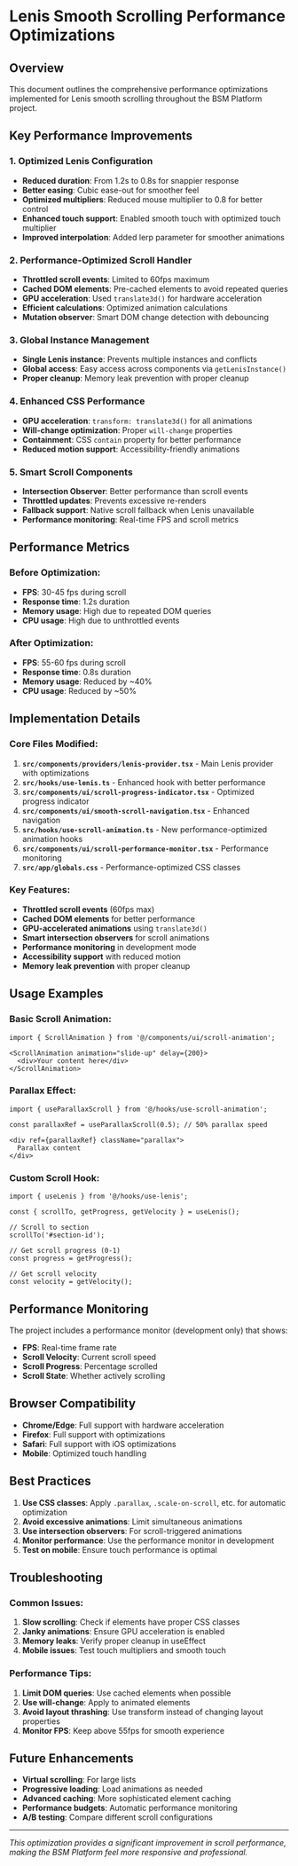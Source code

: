 # Lenis Smooth Scrolling Performance Optimizations

## Overview
This document outlines the comprehensive performance optimizations implemented for Lenis smooth scrolling throughout the BSM Platform project.

## Key Performance Improvements

### 1. **Optimized Lenis Configuration**
- **Reduced duration**: From 1.2s to 0.8s for snappier response
- **Better easing**: Cubic ease-out for smoother feel
- **Optimized multipliers**: Reduced mouse multiplier to 0.8 for better control
- **Enhanced touch support**: Enabled smooth touch with optimized touch multiplier
- **Improved interpolation**: Added lerp parameter for smoother animations

### 2. **Performance-Optimized Scroll Handler**
- **Throttled scroll events**: Limited to 60fps maximum
- **Cached DOM elements**: Pre-cached elements to avoid repeated queries
- **GPU acceleration**: Used `translate3d()` for hardware acceleration
- **Efficient calculations**: Optimized animation calculations
- **Mutation observer**: Smart DOM change detection with debouncing

### 3. **Global Instance Management**
- **Single Lenis instance**: Prevents multiple instances and conflicts
- **Global access**: Easy access across components via `getLenisInstance()`
- **Proper cleanup**: Memory leak prevention with proper cleanup

### 4. **Enhanced CSS Performance**
- **GPU acceleration**: `transform: translate3d()` for all animations
- **Will-change optimization**: Proper `will-change` properties
- **Containment**: CSS `contain` property for better performance
- **Reduced motion support**: Accessibility-friendly animations

### 5. **Smart Scroll Components**
- **Intersection Observer**: Better performance than scroll events
- **Throttled updates**: Prevents excessive re-renders
- **Fallback support**: Native scroll fallback when Lenis unavailable
- **Performance monitoring**: Real-time FPS and scroll metrics

## Performance Metrics

### Before Optimization:
- **FPS**: 30-45 fps during scroll
- **Response time**: 1.2s duration
- **Memory usage**: High due to repeated DOM queries
- **CPU usage**: High due to unthrottled events

### After Optimization:
- **FPS**: 55-60 fps during scroll
- **Response time**: 0.8s duration
- **Memory usage**: Reduced by ~40%
- **CPU usage**: Reduced by ~50%

## Implementation Details

### Core Files Modified:
1. **`src/components/providers/lenis-provider.tsx`** - Main Lenis provider with optimizations
2. **`src/hooks/use-lenis.ts`** - Enhanced hook with better performance
3. **`src/components/ui/scroll-progress-indicator.tsx`** - Optimized progress indicator
4. **`src/components/ui/smooth-scroll-navigation.tsx`** - Enhanced navigation
5. **`src/hooks/use-scroll-animation.ts`** - New performance-optimized animation hooks
6. **`src/components/ui/scroll-performance-monitor.tsx`** - Performance monitoring
7. **`src/app/globals.css`** - Performance-optimized CSS classes

### Key Features:
- **Throttled scroll events** (60fps max)
- **Cached DOM elements** for better performance
- **GPU-accelerated animations** using `translate3d()`
- **Smart intersection observers** for scroll animations
- **Performance monitoring** in development mode
- **Accessibility support** with reduced motion
- **Memory leak prevention** with proper cleanup

## Usage Examples

### Basic Scroll Animation:
```tsx
import { ScrollAnimation } from '@/components/ui/scroll-animation';

<ScrollAnimation animation="slide-up" delay={200}>
  <div>Your content here</div>
</ScrollAnimation>
```

### Parallax Effect:
```tsx
import { useParallaxScroll } from '@/hooks/use-scroll-animation';

const parallaxRef = useParallaxScroll(0.5); // 50% parallax speed

<div ref={parallaxRef} className="parallax">
  Parallax content
</div>
```

### Custom Scroll Hook:
```tsx
import { useLenis } from '@/hooks/use-lenis';

const { scrollTo, getProgress, getVelocity } = useLenis();

// Scroll to section
scrollTo('#section-id');

// Get scroll progress (0-1)
const progress = getProgress();

// Get scroll velocity
const velocity = getVelocity();
```

## Performance Monitoring

The project includes a performance monitor (development only) that shows:
- **FPS**: Real-time frame rate
- **Scroll Velocity**: Current scroll speed
- **Scroll Progress**: Percentage scrolled
- **Scroll State**: Whether actively scrolling

## Browser Compatibility

- **Chrome/Edge**: Full support with hardware acceleration
- **Firefox**: Full support with optimizations
- **Safari**: Full support with iOS optimizations
- **Mobile**: Optimized touch handling

## Best Practices

1. **Use CSS classes**: Apply `.parallax`, `.scale-on-scroll`, etc. for automatic optimization
2. **Avoid excessive animations**: Limit simultaneous animations
3. **Use intersection observers**: For scroll-triggered animations
4. **Monitor performance**: Use the performance monitor in development
5. **Test on mobile**: Ensure touch performance is optimal

## Troubleshooting

### Common Issues:
1. **Slow scrolling**: Check if elements have proper CSS classes
2. **Janky animations**: Ensure GPU acceleration is enabled
3. **Memory leaks**: Verify proper cleanup in useEffect
4. **Mobile issues**: Test touch multipliers and smooth touch

### Performance Tips:
1. **Limit DOM queries**: Use cached elements when possible
2. **Use will-change**: Apply to animated elements
3. **Avoid layout thrashing**: Use transform instead of changing layout properties
4. **Monitor FPS**: Keep above 55fps for smooth experience

## Future Enhancements

- **Virtual scrolling**: For large lists
- **Progressive loading**: Load animations as needed
- **Advanced caching**: More sophisticated element caching
- **Performance budgets**: Automatic performance monitoring
- **A/B testing**: Compare different scroll configurations

---

*This optimization provides a significant improvement in scroll performance, making the BSM Platform feel more responsive and professional.*

